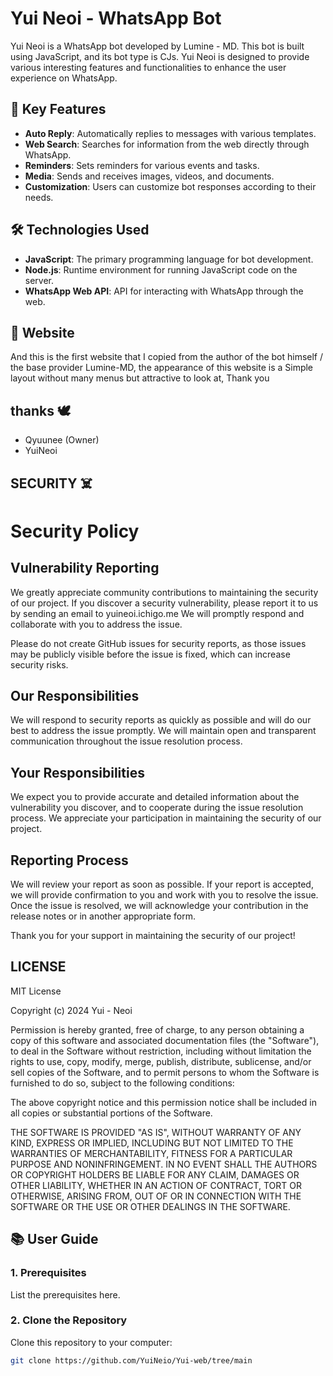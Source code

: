 # Yui Neoi - WhatsApp Bot

Yui Neoi is a WhatsApp bot developed by Lumine - MD. This bot is built using JavaScript, and its bot type is CJs. Yui Neoi is designed to provide various interesting features and functionalities to enhance the user experience on WhatsApp.

## 🚀 Key Features
- **Auto Reply**: Automatically replies to messages with various templates.
- **Web Search**: Searches for information from the web directly through WhatsApp.
- **Reminders**: Sets reminders for various events and tasks.
- **Media**: Sends and receives images, videos, and documents.
- **Customization**: Users can customize bot responses according to their needs.

## 🛠️ Technologies Used
- **JavaScript**: The primary programming language for bot development.
- **Node.js**: Runtime environment for running JavaScript code on the server.
- **WhatsApp Web API**: API for interacting with WhatsApp through the web.

## 🍂 Website
And this is the first website that I copied from the author of the bot himself / the base provider Lumine-MD, the appearance of this website is a Simple layout without many menus but attractive to look at, Thank you

## thanks 🕊
- Qyuunee (Owner)
- YuiNeoi

## SECURITY ☠️
# Security Policy

## Vulnerability Reporting

We greatly appreciate community contributions to maintaining the security of our project. If you discover a security vulnerability, please report it to us by sending an email to yuineoi.ichigo.me We will promptly respond and collaborate with you to address the issue.

Please do not create GitHub issues for security reports, as those issues may be publicly visible before the issue is fixed, which can increase security risks.

## Our Responsibilities

We will respond to security reports as quickly as possible and will do our best to address the issue promptly. We will maintain open and transparent communication throughout the issue resolution process.

## Your Responsibilities

We expect you to provide accurate and detailed information about the vulnerability you discover, and to cooperate during the issue resolution process. We appreciate your participation in maintaining the security of our project.

## Reporting Process

We will review your report as soon as possible. If your report is accepted, we will provide confirmation to you and work with you to resolve the issue. Once the issue is resolved, we will acknowledge your contribution in the release notes or in another appropriate form.

Thank you for your support in maintaining the security of our project!

## LICENSE

MIT License

Copyright (c) 2024 Yui - Neoi

Permission is hereby granted, free of charge, to any person obtaining a copy
of this software and associated documentation files (the "Software"), to deal
in the Software without restriction, including without limitation the rights
to use, copy, modify, merge, publish, distribute, sublicense, and/or sell
copies of the Software, and to permit persons to whom the Software is
furnished to do so, subject to the following conditions:

The above copyright notice and this permission notice shall be included in all
copies or substantial portions of the Software.

THE SOFTWARE IS PROVIDED "AS IS", WITHOUT WARRANTY OF ANY KIND, EXPRESS OR
IMPLIED, INCLUDING BUT NOT LIMITED TO THE WARRANTIES OF MERCHANTABILITY,
FITNESS FOR A PARTICULAR PURPOSE AND NONINFRINGEMENT. IN NO EVENT SHALL THE
AUTHORS OR COPYRIGHT HOLDERS BE LIABLE FOR ANY CLAIM, DAMAGES OR OTHER
LIABILITY, WHETHER IN AN ACTION OF CONTRACT, TORT OR OTHERWISE, ARISING FROM,
OUT OF OR IN CONNECTION WITH THE SOFTWARE OR THE USE OR OTHER DEALINGS IN THE
SOFTWARE.

## 📚 User Guide

### 1. Prerequisites
List the prerequisites here.

### 2. Clone the Repository
Clone this repository to your computer:
```bash
git clone https://github.com/YuiNeio/Yui-web/tree/main

